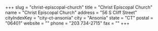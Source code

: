 +++
slug = "christ-episcopal-church"
title = "Christ Episcopal Church"
name = "Christ Episcopal Church"
address = "56  S Cliff Street"
cityIndexKey = "city-ct-ansonia"
city = "Ansonia"
state = "CT"
postal = "06401"
website = ""
phone = "203 734-2715"
fax = ""
+++
